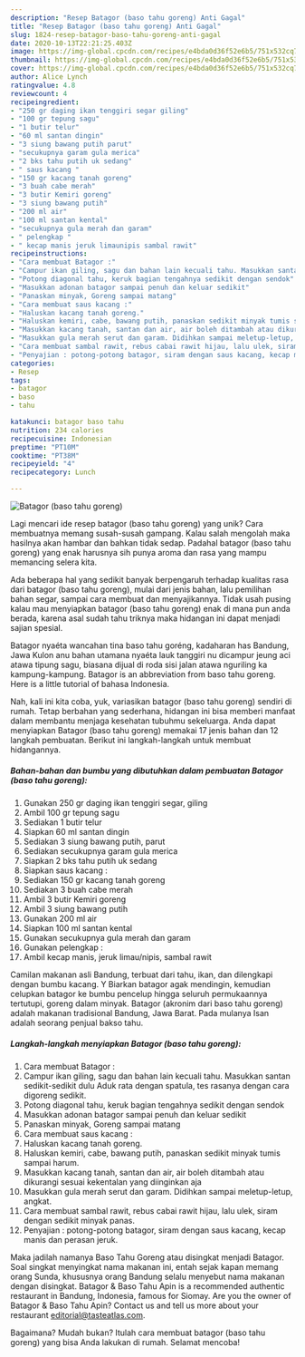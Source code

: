 ```yaml
---
description: "Resep Batagor (baso tahu goreng) Anti Gagal"
title: "Resep Batagor (baso tahu goreng) Anti Gagal"
slug: 1824-resep-batagor-baso-tahu-goreng-anti-gagal
date: 2020-10-13T22:21:25.403Z
image: https://img-global.cpcdn.com/recipes/e4bda0d36f52e6b5/751x532cq70/batagor-baso-tahu-goreng-foto-resep-utama.jpg
thumbnail: https://img-global.cpcdn.com/recipes/e4bda0d36f52e6b5/751x532cq70/batagor-baso-tahu-goreng-foto-resep-utama.jpg
cover: https://img-global.cpcdn.com/recipes/e4bda0d36f52e6b5/751x532cq70/batagor-baso-tahu-goreng-foto-resep-utama.jpg
author: Alice Lynch
ratingvalue: 4.8
reviewcount: 4
recipeingredient:
- "250 gr daging ikan tenggiri segar giling"
- "100 gr tepung sagu"
- "1 butir telur"
- "60 ml santan dingin"
- "3 siung bawang putih parut"
- "secukupnya garam gula merica"
- "2 bks tahu putih uk sedang"
- " saus kacang "
- "150 gr kacang tanah goreng"
- "3 buah cabe merah"
- "3 butir Kemiri goreng"
- "3 siung bawang putih"
- "200 ml air"
- "100 ml santan kental"
- "secukupnya gula merah dan garam"
- " pelengkap "
- " kecap manis jeruk limaunipis sambal rawit"
recipeinstructions:
- "Cara membuat Batagor :"
- "Campur ikan giling, sagu dan bahan lain kecuali tahu. Masukkan santan sedikit-sedikit dulu Aduk rata dengan spatula, tes rasanya dengan cara digoreng sedikit."
- "Potong diagonal tahu, keruk bagian tengahnya sedikit dengan sendok"
- "Masukkan adonan batagor sampai penuh dan keluar sedikit"
- "Panaskan minyak, Goreng sampai matang"
- "Cara membuat saus kacang :"
- "Haluskan kacang tanah goreng."
- "Haluskan kemiri, cabe, bawang putih, panaskan sedikit minyak tumis sampai harum."
- "Masukkan kacang tanah, santan dan air, air boleh ditambah atau dikurangi sesuai kekentalan yang diinginkan aja"
- "Masukkan gula merah serut dan garam. Didihkan sampai meletup-letup, angkat."
- "Cara membuat sambal rawit, rebus cabai rawit hijau, lalu ulek, siram dengan sedikit minyak panas."
- "Penyajian : potong-potong batagor, siram dengan saus kacang, kecap manis dan perasan jeruk."
categories:
- Resep
tags:
- batagor
- baso
- tahu

katakunci: batagor baso tahu 
nutrition: 234 calories
recipecuisine: Indonesian
preptime: "PT10M"
cooktime: "PT38M"
recipeyield: "4"
recipecategory: Lunch

---
```



![Batagor (baso tahu goreng)](https://img-global.cpcdn.com/recipes/e4bda0d36f52e6b5/751x532cq70/batagor-baso-tahu-goreng-foto-resep-utama.jpg)

Lagi mencari ide resep batagor (baso tahu goreng) yang unik? Cara membuatnya memang susah-susah gampang. Kalau salah mengolah maka hasilnya akan hambar dan bahkan tidak sedap. Padahal batagor (baso tahu goreng) yang enak harusnya sih punya aroma dan rasa yang mampu memancing selera kita.

Ada beberapa hal yang sedikit banyak berpengaruh terhadap kualitas rasa dari batagor (baso tahu goreng), mulai dari jenis bahan, lalu pemilihan bahan segar, sampai cara membuat dan menyajikannya. Tidak usah pusing kalau mau menyiapkan batagor (baso tahu goreng) enak di mana pun anda berada, karena asal sudah tahu triknya maka hidangan ini dapat menjadi sajian spesial.

Batagor nyaéta wancahan tina baso tahu goréng, kadaharan has Bandung, Jawa Kulon anu bahan utamana nyaéta lauk tanggiri nu dicampur jeung aci atawa tipung sagu, biasana dijual di roda sisi jalan atawa nguriling ka kampung-kampung. Batagor is an abbreviation from baso tahu goreng. Here is a little tutorial of bahasa Indonesia.


Nah, kali ini kita coba, yuk, variasikan batagor (baso tahu goreng) sendiri di rumah. Tetap berbahan yang sederhana, hidangan ini bisa memberi manfaat dalam membantu menjaga kesehatan tubuhmu sekeluarga. Anda dapat menyiapkan Batagor (baso tahu goreng) memakai 17 jenis bahan dan 12 langkah pembuatan. Berikut ini langkah-langkah untuk membuat hidangannya.

<!--inarticleads1-->

##### Bahan-bahan dan bumbu yang dibutuhkan dalam pembuatan Batagor (baso tahu goreng):

1. Gunakan 250 gr daging ikan tenggiri segar, giling
1. Ambil 100 gr tepung sagu
1. Sediakan 1 butir telur
1. Siapkan 60 ml santan dingin
1. Sediakan 3 siung bawang putih, parut
1. Sediakan secukupnya garam gula merica
1. Siapkan 2 bks tahu putih uk sedang
1. Siapkan  saus kacang :
1. Sediakan 150 gr kacang tanah goreng
1. Sediakan 3 buah cabe merah
1. Ambil 3 butir Kemiri goreng
1. Ambil 3 siung bawang putih
1. Gunakan 200 ml air
1. Siapkan 100 ml santan kental
1. Gunakan secukupnya gula merah dan garam
1. Gunakan  pelengkap :
1. Ambil  kecap manis, jeruk limau/nipis, sambal rawit


Camilan makanan asli Bandung, terbuat dari tahu, ikan, dan dilengkapi dengan bumbu kacang. Y Biarkan batagor agak mendingin, kemudian celupkan batagor ke bumbu pencelup hingga seluruh permukaannya tertutupi, goreng dalam minyak. Batagor (akronim dari baso tahu goreng) adalah makanan tradisional Bandung, Jawa Barat. Pada mulanya Isan adalah seorang penjual bakso tahu. 

<!--inarticleads2-->

##### Langkah-langkah menyiapkan Batagor (baso tahu goreng):

1. Cara membuat Batagor :
1. Campur ikan giling, sagu dan bahan lain kecuali tahu. Masukkan santan sedikit-sedikit dulu Aduk rata dengan spatula, tes rasanya dengan cara digoreng sedikit.
1. Potong diagonal tahu, keruk bagian tengahnya sedikit dengan sendok
1. Masukkan adonan batagor sampai penuh dan keluar sedikit
1. Panaskan minyak, Goreng sampai matang
1. Cara membuat saus kacang :
1. Haluskan kacang tanah goreng.
1. Haluskan kemiri, cabe, bawang putih, panaskan sedikit minyak tumis sampai harum.
1. Masukkan kacang tanah, santan dan air, air boleh ditambah atau dikurangi sesuai kekentalan yang diinginkan aja
1. Masukkan gula merah serut dan garam. Didihkan sampai meletup-letup, angkat.
1. Cara membuat sambal rawit, rebus cabai rawit hijau, lalu ulek, siram dengan sedikit minyak panas.
1. Penyajian : potong-potong batagor, siram dengan saus kacang, kecap manis dan perasan jeruk.


Maka jadilah namanya Baso Tahu Goreng atau disingkat menjadi Batagor. Soal singkat menyingkat nama makanan ini, entah sejak kapan memang orang Sunda, khususnya orang Bandung selalu menyebut nama makanan dengan disingkat. Batagor &amp; Baso Tahu Apin is a recommended authentic restaurant in Bandung, Indonesia, famous for Siomay. Are you the owner of Batagor &amp; Baso Tahu Apin? Contact us and tell us more about your restaurant editorial@tasteatlas.com. 

Bagaimana? Mudah bukan? Itulah cara membuat batagor (baso tahu goreng) yang bisa Anda lakukan di rumah. Selamat mencoba!
